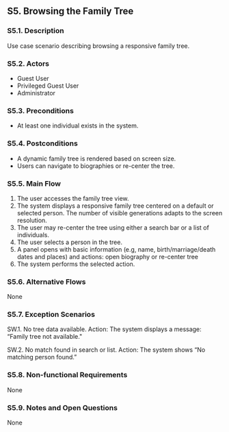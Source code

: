 ## S5. Browsing the Family Tree

### S5.1. Description
Use case scenario describing browsing a responsive family tree.

### S5.2. Actors
- Guest User
- Privileged Guest User
- Administrator

### S5.3. Preconditions
- At least one individual exists in the system.

### S5.4. Postconditions
- A dynamic family tree is rendered based on screen size.
- Users can navigate to biographies or re-center the tree.

### S5.5. Main Flow
1. The user accesses the family tree view.
2. The system displays a responsive family tree centered on a default or selected person. The number of visible generations adapts to the screen resolution.
3. The user may re-center the tree using either a search bar or a list of individuals.
4. The user selects a person in the tree.
5. A panel opens with basic information (e.g, name, birth/marriage/death dates and places) and actions: open biography or re-center tree
6. The system performs the selected action.


### S5.6. Alternative Flows
None

### S5.7. Exception Scenarios
SW.1. No tree data available.
Action: The system displays a message: “Family tree not available."

SW.2. No match found in search or list.
Action: The system shows “No matching person found.”


### S5.8. Non-functional Requirements
None

### S5.9. Notes and Open Questions
None